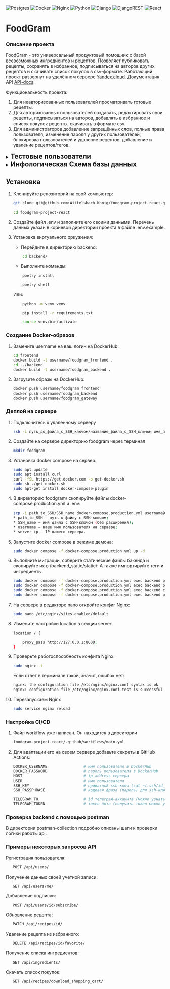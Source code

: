 ![Postgres](https://img.shields.io/badge/postgres-%23316192.svg?style=for-the-badge&logo=postgresql&logoColor=white)
![Docker](https://img.shields.io/badge/docker-%230db7ed.svg?style=for-the-badge&logo=docker&logoColor=white)
![Nginx](https://img.shields.io/badge/nginx-%23009639.svg?style=for-the-badge&logo=nginx&logoColor=white)
![Python](https://img.shields.io/badge/python-3670A0?style=for-the-badge&logo=python&logoColor=ffdd54)
![Django](https://img.shields.io/badge/django-%23092E20.svg?style=for-the-badge&logo=django&logoColor=white)
![DjangoREST](https://img.shields.io/badge/DJANGO-REST-ff1709?style=for-the-badge&logo=django&logoColor=white&color=ff1709&labelColor=gray)
![React](https://img.shields.io/badge/react-%2320232a.svg?style=for-the-badge&logo=react&logoColor=%2361DAFB)
<br>

# FoodGram
### Описание проекта
FoodGram - это универсальный продуктовый помощник с базой всевозможных ингредиентов и рецептов. 
Позволяет публиковать рецепты, сохранять в избранное, подписываться на авторов других рецептов и скачивать список покупок в csv-формате.
Работающий проект развернут на удалённом сервере [Yandex.cloud](https://myfoodgram.ddns.net/recipes).
Документация API [API-docs](https://myfoodgram.ddns.net/api/docs/).

Функциональность проекта:

1. Для неавторизованных пользователей просматривать готовые рецепты.
2. Для авторизованных пользователей создавать, редактировать свои рецепты, подписываться на авторов, добавлять в избранное и список покупок рецепты, скачивать в формате csv. 
3. Для администраторов добавление запрещённых слов, полные права пользователя, изменение пароля у других пользователей, блокировка пользователей и удаление рецептов, добавление и удаление рецептов/тегов.

<details close>
<summary><h2 style="display: inline"> Тестовые пользователи </h2></summary>

Пользователь:

```bash
   email - mrvito.kiryushin2014@rambler.ru
   пароль - Spbkva1234
```

Администратор:

```bash
   email - alex@ya.ru
   пароль - Admin12345
```
</details>

<details close>
<summary><h2 style="display: inline"> Инфологическая Схема базы данных </h2></summary>
Для генерации введите в виртуальном окружении следующее:

```bash
python manage.py graph_models -a > erd.dot
python manage.py graph_models -a -g -o erd.png
```

![image](https://github.com/Wittelsbach-Konig/foodgram-project-react/assets/59288516/b278d465-bc4b-4810-b712-d93975dc8dac)

</details>

## Установка

1. Клонируйте репозиторий на свой компьютер:

    ```bash
    git clone git@github.com:Wittelsbach-Konig/foodgram-project-react.git
    ```
    ```bash
    cd foodgram-project-react
    ```
2. Создайте файл .env и заполните его своими данными. Перечень данных указан в корневой директории проекта в файле .env.example.

3. Установка виртуального оркужения:
    - Перейдите в директорию backend:
    ```bash
        cd backend/
    ```
    - Выполните команды:
    ```bash
        poetry install
    ```
    ```bash
        poetry shell
    ```
    Или:
    ```bash
        python -m venv venv
    ```
    ```bash
        pip install -r requirements.txt
    ```
    ```bash
        source venv/bin/activate
    ```

### Создание Docker-образов

1.  Замените username на ваш логин на DockerHub:

    ```bash
    cd frontend
    docker build -t username/foodgram_frontend .
    cd ../backend
    docker build -t username/foodgram_backend . 
    ```

2. Загрузите образы на DockerHub:

    ```bash
    docker push username/foodgram_frontend
    docker push username/foodgram_backend
    docker push username/foodgram_gateway
    ```

### Деплой на сервере

1. Подключитесь к удаленному серверу

    ```bash
    ssh -i путь_до_файла_с_SSH_ключом/название_файла_с_SSH_ключом имя_пользователя@ip_адрес_сервера 
    ```

2. Создайте на сервере директорию foodgram через терминал

    ```bash
    mkdir foodgram
    ```

3. Установка docker compose на сервер:

    ```bash
    sudo apt update
    sudo apt install curl
    curl -fSL https://get.docker.com -o get-docker.sh
    sudo sh ./get-docker.sh
    sudo apt-get install docker-compose-plugin
    ```

4. В директорию foodgram/ скопируйте файлы docker-compose.production.yml и .env:

    ```bash
    scp -i path_to_SSH/SSH_name docker-compose.production.yml username@server_ip:/home/username/foodgram/docker-compose.production.yml
    * path_to_SSH — путь к файлу с SSH-ключом;
    * SSH_name — имя файла с SSH-ключом (без расширения);
    * username — ваше имя пользователя на сервере;
    * server_ip — IP вашего сервера.
    ```

5. Запустите docker compose в режиме демона:

    ```bash
    sudo docker compose -f docker-compose.production.yml up -d
    ```

6. Выполните миграции, соберите статические файлы бэкенда и скопируйте их в /backend_static/static/:
    А также импортируйте теги и ингредиенты.

    ```bash
    sudo docker compose -f docker-compose.production.yml exec backend python manage.py migrate
    sudo docker compose -f docker-compose.production.yml exec backend python manage.py collectstatic
    sudo docker compose -f docker-compose.production.yml exec backend cp -r /app/collected_static/. /static/
    sudo docker compose -f docker-compose.production.yml exec backend python manage.py csv_import
    ```

7. На сервере в редакторе nano откройте конфиг Nginx:

    ```bash
    sudo nano /etc/nginx/sites-enabled/default
    ```

8. Измените настройки location в секции server:

    ```bash
    location / {

        proxy_pass http://127.0.0.1:8000;
    }
    ```

9. Проверьте работоспособность конфига Nginx:

    ```bash
    sudo nginx -t
    ```
    Если ответ в терминале такой, значит, ошибок нет:
    ```bash
    nginx: the configuration file /etc/nginx/nginx.conf syntax is ok
    nginx: configuration file /etc/nginx/nginx.conf test is successful
    ```

10. Перезапускаем Nginx
    ```bash
    sudo service nginx reload
    ```

### Настройка CI/CD

1. Файл workflow уже написан. Он находится в директории

    ```bash
    foodgram-project-react/.github/workflows/main.yml
    ```

2. Для адаптации его на своем сервере добавьте секреты в GitHub Actions:

    ```bash
    DOCKER_USERNAME                # имя пользователя в DockerHub
    DOCKER_PASSWORD                # пароль пользователя в DockerHub
    HOST                           # ip_address сервера
    USER                           # имя пользователя
    SSH_KEY                        # приватный ssh-ключ (cat ~/.ssh/id_rsa)
    SSH_PASSPHRASE                 # кодовая фраза (пароль) для ssh-ключа

    TELEGRAM_TO                    # id телеграм-аккаунта (можно узнать у @userinfobot, команда /start)
    TELEGRAM_TOKEN                 # токен бота (получить токен можно у @BotFather, /token, имя бота)
    ```

### Проверка backend с помощью postman

В директории postman-collection подробно описаны шаги к проверки логики работы api.

### Примеры некоторых запросов API

Регистрация пользователя:

```bash
   POST /api/users/
```

Получение данных своей учетной записи:

```bash
   GET /api/users/me/ 
```

Добавление подписки:

```bash
   POST /api/users/id/subscribe/
```

Обновление рецепта:
  
```bash
   PATCH /api/recipes/id/
```

Удаление рецепта из избранного:

```bash
   DELETE /api/recipes/id/favorite/
```

Получение списка ингредиентов:

```bash
   GET /api/ingredients/
```

Скачать список покупок:

```bash
   GET /api/recipes/download_shopping_cart/
```
